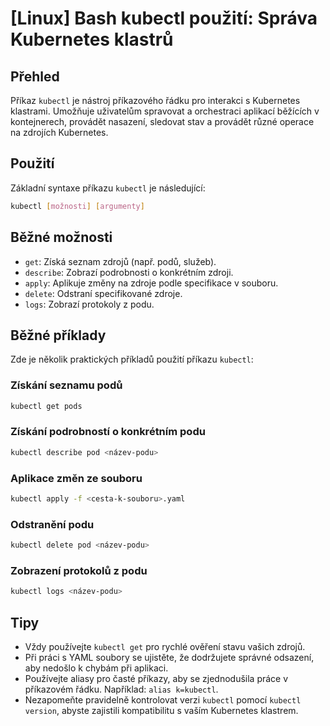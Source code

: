 # [Linux] Bash kubectl použití: Správa Kubernetes klastrů

## Přehled
Příkaz `kubectl` je nástroj příkazového řádku pro interakci s Kubernetes klastrami. Umožňuje uživatelům spravovat a orchestraci aplikací běžících v kontejnerech, provádět nasazení, sledovat stav a provádět různé operace na zdrojích Kubernetes.

## Použití
Základní syntaxe příkazu `kubectl` je následující:

```bash
kubectl [možnosti] [argumenty]
```

## Běžné možnosti
- `get`: Získá seznam zdrojů (např. podů, služeb).
- `describe`: Zobrazí podrobnosti o konkrétním zdroji.
- `apply`: Aplikuje změny na zdroje podle specifikace v souboru.
- `delete`: Odstraní specifikované zdroje.
- `logs`: Zobrazí protokoly z podu.

## Běžné příklady
Zde je několik praktických příkladů použití příkazu `kubectl`:

### Získání seznamu podů
```bash
kubectl get pods
```

### Získání podrobností o konkrétním podu
```bash
kubectl describe pod <název-podu>
```

### Aplikace změn ze souboru
```bash
kubectl apply -f <cesta-k-souboru>.yaml
```

### Odstranění podu
```bash
kubectl delete pod <název-podu>
```

### Zobrazení protokolů z podu
```bash
kubectl logs <název-podu>
```

## Tipy
- Vždy používejte `kubectl get` pro rychlé ověření stavu vašich zdrojů.
- Při práci s YAML soubory se ujistěte, že dodržujete správné odsazení, aby nedošlo k chybám při aplikaci.
- Používejte aliasy pro časté příkazy, aby se zjednodušila práce v příkazovém řádku. Například: `alias k=kubectl`.
- Nezapomeňte pravidelně kontrolovat verzi `kubectl` pomocí `kubectl version`, abyste zajistili kompatibilitu s vaším Kubernetes klastrem.